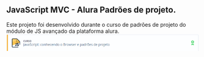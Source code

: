 ## JavaScript MVC - Alura Padrões de projeto.

Este projeto foi desenvolvido durante o curso de padrões de projeto do módulo de JS avançado da plataforma alura.
![Imagem ilustrativa do módulo de javascript avançado na plataforma alura](./alura.png)
